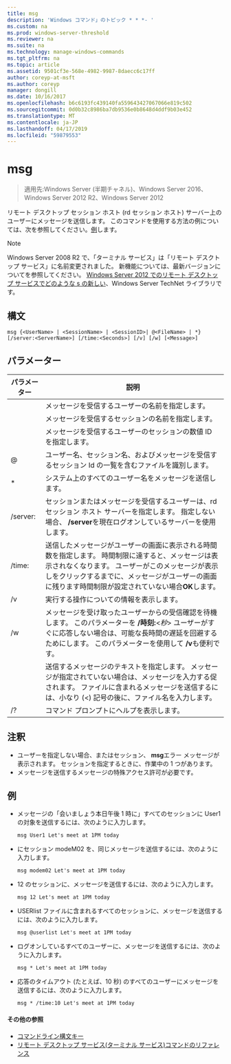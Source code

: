 ```yaml
---
title: msg
description: 'Windows コマンド」のトピック * * *- '
ms.custom: na
ms.prod: windows-server-threshold
ms.reviewer: na
ms.suite: na
ms.technology: manage-windows-commands
ms.tgt_pltfrm: na
ms.topic: article
ms.assetid: 9501cf3e-568e-4982-9987-8daecc6c17ff
author: coreyp-at-msft
ms.author: coreyp
manager: dongill
ms.date: 10/16/2017
ms.openlocfilehash: b6c6193fc439140fa559643427067066e819c502
ms.sourcegitcommit: 0d0b32c8986ba7db9536e0b8648d4ddf9b03e452
ms.translationtype: MT
ms.contentlocale: ja-JP
ms.lasthandoff: 04/17/2019
ms.locfileid: "59879553"
---
```

# <a name="msg"></a>msg

>適用先:Windows Server (半期チャネル)、Windows Server 2016、Windows Server 2012 R2、Windows Server 2012

リモート デスクトップ セッション ホスト (rd セッション ホスト) サーバー上のユーザーにメッセージを送信します。
このコマンドを使用する方法の例については、次を参照してください。[例](#BKMK_examples)します。
> [!NOTE]
> Windows Server 2008 R2 で、「ターミナル サービス」は「リモート デスクトップ サービス」に名前変更されました。 新機能については、最新バージョンについてを参照してください。 [Windows Server 2012 でのリモート デスクトップ サービスでどのような s の新しい](https://technet.microsoft.com/library/hh831527)、Windows Server TechNet ライブラリです。

## <a name="syntax"></a>構文
```
msg {<UserName> | <SessionName> | <SessionID>| @<FileName> | *} [/server:<ServerName>] [/time:<Seconds>] [/v] [/w] [<Message>]
```

## <a name="parameters"></a>パラメーター
|パラメーター|説明|
|-------|--------|
|<UserName>|メッセージを受信するユーザーの名前を指定します。|
|<SessionName>|メッセージを受信するセッションの名前を指定します。|
|<SessionID>|メッセージを受信するユーザーのセッションの数値 ID を指定します。|
|@<FileName>|ユーザー名、セッション名、およびメッセージを受信するセッション Id の一覧を含むファイルを識別します。|
|*|システム上のすべてのユーザー名をメッセージを送信します。|
|/server:<ServerName>|セッションまたはメッセージを受信するユーザーは、rd セッション ホスト サーバーを指定します。 指定しない場合、 **/server**を現在ログオンしているサーバーを使用します。|
|/time:<Seconds>|送信したメッセージがユーザーの画面に表示される時間数を指定します。 時間制限に達すると、メッセージは表示されなくなります。 ユーザーがこのメッセージが表示しをクリックするまでに、メッセージがユーザーの画面に残ります時間制限が設定されていない場合**OK**します。|
|/v|実行する操作についての情報を表示します。|
|/w|メッセージを受け取ったユーザーからの受信確認を待機します。 このパラメーターを **/時刻:**<*秒*> ユーザーがすぐに応答しない場合は、可能な長時間の遅延を回避するためにします。 このパラメーターを使用して **/v**も便利です。|
|<Message>|送信するメッセージのテキストを指定します。 メッセージが指定されていない場合は、メッセージを入力する促されます。 ファイルに含まれるメッセージを送信するには、小なり (<) 記号の後に、ファイル名を入力します。|
|/?|コマンド プロンプトにヘルプを表示します。|

## <a name="remarks"></a>注釈
-   ユーザーを指定しない場合、またはセッション、 **msg**エラー メッセージが表示されます。 セッションを指定するときに、作業中の 1 つがあります。
-   メッセージを送信するメッセージの特殊アクセス許可が必要です。

## <a name="BKMK_examples"></a>例
-   メッセージの「会いましょう本日午後 1 時に」すべてのセッションに User1 の対象を送信するには、次のように入力します。
    ```
    msg User1 Let's meet at 1PM today
    ```
-   にセッション modeM02 を、同じメッセージを送信するには、次のように入力します。
    ```
    msg modem02 Let's meet at 1PM today
    ```
-   12 のセッションに、メッセージを送信するには、次のように入力します。
    ```
    msg 12 Let's meet at 1PM today
    ```
-   USERlist ファイルに含まれるすべてのセッションに、メッセージを送信するには、次のように入力します。
    ```
    msg @userlist Let's meet at 1PM today
    ```
-   ログオンしているすべてのユーザーに、メッセージを送信するには、次のように入力します。
    ```
    msg * Let's meet at 1PM today
    ```
-   応答のタイムアウト (たとえば、10 秒) のすべてのユーザーにメッセージを送信するには、次のように入力します。
    ```
    msg * /time:10 Let's meet at 1PM today
    ```
    
#### <a name="additional-references"></a>その他の参照
-  [コマンドライン構文キー](command-line-syntax-key.md)
-  [リモート デスクトップ サービス&#40;ターミナル サービス&#41;コマンドのリファレンス](remote-desktop-services-terminal-services-command-reference.md)
